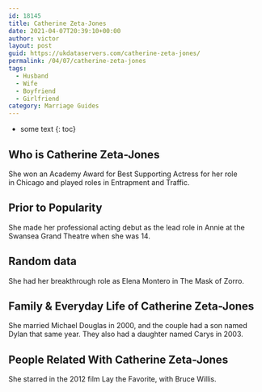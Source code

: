 ```yaml
---
id: 18145
title: Catherine Zeta-Jones
date: 2021-04-07T20:39:10+00:00
author: victor
layout: post
guid: https://ukdataservers.com/catherine-zeta-jones/
permalink: /04/07/catherine-zeta-jones
tags:
  - Husband
  - Wife
  - Boyfriend
  - Girlfriend
category: Marriage Guides
---
```


* some text
{: toc}


## Who is Catherine Zeta-Jones



She won an Academy Award for Best Supporting Actress for her role in Chicago and played roles in Entrapment and Traffic. 

                
                
                
## Prior to Popularity



She made her professional acting debut as the lead role in Annie at the Swansea Grand Theatre when she was 14.

                
                
                
## Random data



She had her breakthrough role as Elena Montero in The Mask of Zorro.

                
                
                
## Family & Everyday Life of Catherine Zeta-Jones



She married Michael Douglas in 2000, and the couple had a son named Dylan that same year. They also had a daughter named Carys in 2003.

                
                
                
## People Related With Catherine Zeta-Jones



She starred in the 2012 film Lay the Favorite, with Bruce Willis.

                
              
            
          
          
          